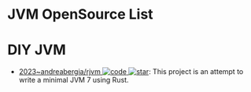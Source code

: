 # JVM OpenSource List

# DIY JVM

- [2023~andreabergia/rjvm ![code](https://ng-tech.icu/assets/code.svg) ![star](https://img.shields.io/github/stars/andreabergia/rjvm)](https://github.com/andreabergia/rjvm): This project is an attempt to write a minimal JVM 7 using Rust.
